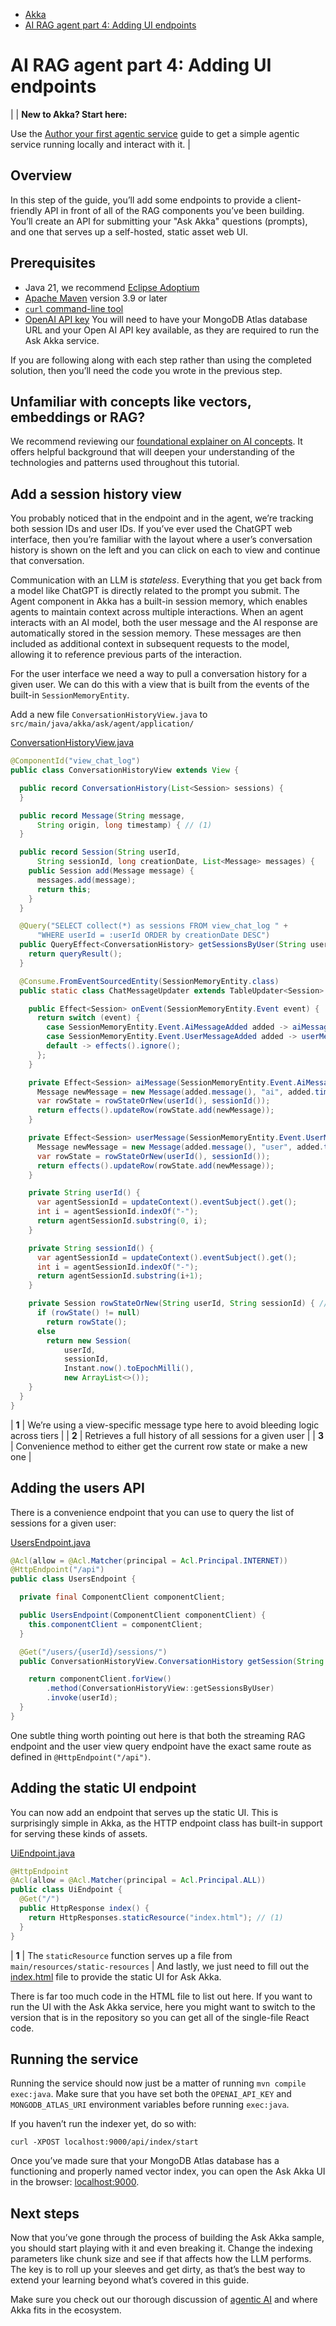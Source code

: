 <!-- <nav> -->
- [Akka](../../index.html)
- [AI RAG agent part 4: Adding UI endpoints](endpoints.html)

<!-- </nav> -->

# AI RAG agent part 4: Adding UI endpoints

|  | **New to Akka? Start here:**

Use the [Author your first agentic service](../author-your-first-service.html) guide to get a simple agentic service running locally and interact with it. |

## <a href="about:blank#_overview"></a> Overview

In this step of the guide, you’ll add some endpoints to provide a client-friendly API in front of all of the RAG components you’ve been building. You’ll create an API for submitting your "Ask Akka" questions (prompts), and one that serves up a self-hosted, static asset web UI.

## <a href="about:blank#_prerequisites"></a> Prerequisites

- Java 21, we recommend [Eclipse Adoptium](https://adoptium.net/marketplace/)
- [Apache Maven](https://maven.apache.org/install.html) version 3.9 or later
- <a href="https://curl.se/download.html">`curl` command-line tool</a>
- [OpenAI API key](https://platform.openai.com/api-keys)
You will need to have your MongoDB Atlas database URL and your Open AI API key available, as they are required to run the Ask Akka service.

If you are following along with each step rather than using the completed solution, then you’ll need the code you wrote in the previous step.

## <a href="about:blank#_unfamiliar_with_concepts_like_vectors_embeddings_or_rag"></a> Unfamiliar with concepts like vectors, embeddings or RAG?

We recommend reviewing our [foundational explainer on AI concepts](../../concepts/ai-concepts-video.html). It offers helpful background that will deepen your understanding of the technologies and patterns used throughout this tutorial.

## <a href="about:blank#_add_a_session_history_view"></a> Add a session history view

You probably noticed that in the endpoint and in the agent, we’re tracking both session IDs and user IDs. If you’ve ever used the ChatGPT web interface, then you’re familiar with the layout where a user’s conversation history is shown on the left and you can click on each to view and continue that conversation.

Communication with an LLM is *stateless*. Everything that you get back from a model like ChatGPT is directly related to the prompt you submit. The Agent component in Akka has a built-in session memory, which enables agents to maintain context across multiple interactions. When an agent interacts with an AI model, both the user message and the AI response are automatically stored in the session memory. These messages are then included as additional context in subsequent requests to the model, allowing it to reference previous parts of the interaction.

For the user interface we need a way to pull a conversation history for a given user. We can do this with a view that is built from the events of the built-in `SessionMemoryEntity`.

Add a new file `ConversationHistoryView.java` to `src/main/java/akka/ask/agent/application/`

[ConversationHistoryView.java](https://github.com/akka/akka-sdk/blob/main/samples/ask-akka-agent/src/main/java/akka/ask/agent/application/ConversationHistoryView.java)
```java
@ComponentId("view_chat_log")
public class ConversationHistoryView extends View {

  public record ConversationHistory(List<Session> sessions) {
  }

  public record Message(String message,
      String origin, long timestamp) { // (1)
  }

  public record Session(String userId,
      String sessionId, long creationDate, List<Message> messages) {
    public Session add(Message message) {
      messages.add(message);
      return this;
    }
  }

  @Query("SELECT collect(*) as sessions FROM view_chat_log " +
      "WHERE userId = :userId ORDER by creationDate DESC")
  public QueryEffect<ConversationHistory> getSessionsByUser(String userId) { // (2)
    return queryResult();
  }

  @Consume.FromEventSourcedEntity(SessionMemoryEntity.class)
  public static class ChatMessageUpdater extends TableUpdater<Session> {

    public Effect<Session> onEvent(SessionMemoryEntity.Event event) {
      return switch (event) {
        case SessionMemoryEntity.Event.AiMessageAdded added -> aiMessage(added);
        case SessionMemoryEntity.Event.UserMessageAdded added -> userMessage(added);
        default -> effects().ignore();
      };
    }

    private Effect<Session> aiMessage(SessionMemoryEntity.Event.AiMessageAdded added) {
      Message newMessage = new Message(added.message(), "ai", added.timestamp().toEpochMilli());
      var rowState = rowStateOrNew(userId(), sessionId());
      return effects().updateRow(rowState.add(newMessage));
    }

    private Effect<Session> userMessage(SessionMemoryEntity.Event.UserMessageAdded added) {
      Message newMessage = new Message(added.message(), "user", added.timestamp().toEpochMilli());
      var rowState = rowStateOrNew(userId(), sessionId());
      return effects().updateRow(rowState.add(newMessage));
    }

    private String userId() {
      var agentSessionId = updateContext().eventSubject().get();
      int i = agentSessionId.indexOf("-");
      return agentSessionId.substring(0, i);
    }

    private String sessionId() {
      var agentSessionId = updateContext().eventSubject().get();
      int i = agentSessionId.indexOf("-");
      return agentSessionId.substring(i+1);
    }

    private Session rowStateOrNew(String userId, String sessionId) { // (3)
      if (rowState() != null)
        return rowState();
      else
        return new Session(
            userId,
            sessionId,
            Instant.now().toEpochMilli(),
            new ArrayList<>());
    }
  }
}
```

| **1** | We’re using a view-specific message type here to avoid bleeding logic across tiers |
| **2** | Retrieves a full history of all sessions for a given user |
| **3** | Convenience method to either get the current row state or make a new one |

## <a href="about:blank#_adding_the_users_api"></a> Adding the users API

There is a convenience endpoint that you can use to query the list of sessions for a given user:

[UsersEndpoint.java](https://github.com/akka/akka-sdk/blob/main/samples/ask-akka-agent/src/main/java/akka/ask/agent/api/UsersEndpoint.java)
```java
@Acl(allow = @Acl.Matcher(principal = Acl.Principal.INTERNET))
@HttpEndpoint("/api")
public class UsersEndpoint {

  private final ComponentClient componentClient;

  public UsersEndpoint(ComponentClient componentClient) {
    this.componentClient = componentClient;
  }

  @Get("/users/{userId}/sessions/")
  public ConversationHistoryView.ConversationHistory getSession(String userId) {

    return componentClient.forView()
        .method(ConversationHistoryView::getSessionsByUser)
        .invoke(userId);
  }
}
```
One subtle thing worth pointing out here is that both the streaming RAG endpoint and the user view query endpoint have the exact same route as defined in `@HttpEndpoint("/api")`.

## <a href="about:blank#_adding_the_static_ui_endpoint"></a> Adding the static UI endpoint

You can now add an endpoint that serves up the static UI. This is surprisingly simple in Akka, as the HTTP endpoint class has built-in support for serving these kinds of assets.

[UiEndpoint.java](https://github.com/akka/akka-sdk/blob/main/samples/ask-akka-agent/src/main/java/akka/ask/agent/api/UiEndpoint.java)
```java
@HttpEndpoint
@Acl(allow = @Acl.Matcher(principal = Acl.Principal.ALL))
public class UiEndpoint {
  @Get("/")
  public HttpResponse index() {
    return HttpResponses.staticResource("index.html"); // (1)
  }
}
```

| **1** | The `staticResource` function serves up a file from `main/resources/static-resources` |
And lastly, we just need to fill out the [index.html](https://github.com/akka/akka-sdk/blob/main/samples/ask-akka-agent/src/main/resources/static-resources/index.html) file to provide the static UI for Ask Akka.

There is far too much code in the HTML file to list out here. If you want to run the UI with the Ask Akka service, here you might want to switch to the version that is in the repository so you can get all of the single-file React code.

## <a href="about:blank#_running_the_service"></a> Running the service

Running the service should now just be a matter of running `mvn compile exec:java`. Make sure that you have set both the `OPENAI_API_KEY` and `MONGODB_ATLAS_URI` environment variables before running `exec:java`.

If you haven’t run the indexer yet, do so with:

```command
curl -XPOST localhost:9000/api/index/start
```
Once you’ve made sure that your MongoDB Atlas database has a functioning and properly named vector index, you can open the Ask Akka UI in the browser: [localhost:9000](http://localhost:9000/).

## <a href="about:blank#_next_steps"></a> Next steps

Now that you’ve gone through the process of building the Ask Akka sample, you should start playing with it and even breaking it. Change the indexing parameters like chunk size and see if that affects how the LLM performs. The key is to roll up your sleeves and get dirty, as that’s the best way to extend your learning beyond what’s covered in this guide.

Make sure you check out our thorough discussion of [agentic AI](https://akka.io/what-is-agentic-ai) and where Akka fits in the ecosystem.

<!-- <footer> -->

<!-- </footer> -->

<!-- <aside> -->

<!-- </aside> -->